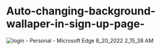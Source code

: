 # Auto-changing-background-wallaper-in-sign-up-page-

![login - Personal - Microsoft​ Edge 8_20_2022 2_15_38 AM](https://user-images.githubusercontent.com/102664312/185738617-fd3ca09d-cf05-4a33-9722-160c4e28bffc.png)

